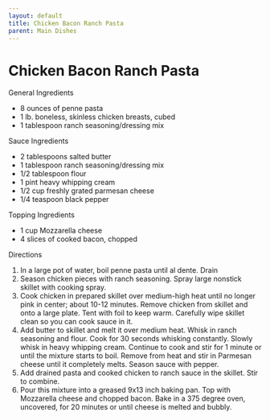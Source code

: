 ```yaml
---
layout: default
title: Chicken Bacon Ranch Pasta
parent: Main Dishes
---
```

# Chicken Bacon Ranch Pasta

General Ingredients
  * 8 ounces of penne pasta
  * 1 lb. boneless, skinless chicken breasts, cubed
  * 1 tablespoon ranch seasoning/dressing mix

Sauce Ingredients
  * 2 tablespoons salted butter
  * 1 tablespoon ranch seasoning/dressing mix
  * 1/2 tablespoon flour
  * 1 pint heavy whipping cream
  * 1/2 cup freshly grated parmesan cheese
  * 1/4 teaspoon black pepper

Topping Ingredients
  * 1 cup Mozzarella cheese
  * 4 slices of cooked bacon, chopped

Directions
  1. In a large pot of water, boil penne pasta until al dente. Drain
  2. Season chicken pieces with ranch seasoning. Spray large nonstick skillet with cooking spray.
  3. Cook chicken in prepared skillet over medium-high heat until no longer pink in center; about 10-12 minutes. Remove chicken from skillet and onto a large plate. Tent with foil to keep warm. Carefully wipe skillet clean so you can cook sauce in it.
  4. Add butter to skillet and melt it over medium heat. Whisk in ranch seasoning and flour. Cook for 30 seconds whisking constantly. Slowly whisk in heavy whipping cream. Continue to cook and stir for 1 minute or until the mixture starts to boil. Remove from heat and stir in Parmesan cheese until it completely melts. Season sauce with pepper.
  5. Add drained pasta and cooked chicken to ranch sauce in the skillet. Stir to combine.
  6. Pour this mixture into a greased 9x13 inch baking pan. Top with Mozzarella cheese and chopped bacon. Bake in a 375 degree oven, uncovered, for 20 minutes or until cheese is melted and bubbly. 